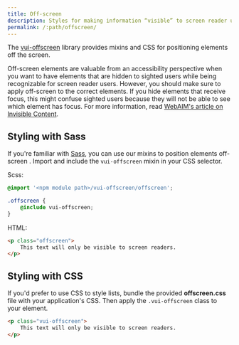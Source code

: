 ```yaml
---
title: Off-screen
description: Styles for making information “visible” to screen reader users but hidden from sighted users.
permalink: /:path/offscreen/
---
```


The [vui-offscreen](https://github.com/Brightspace/valence-ui-offscreen) library provides mixins and CSS for positioning elements off the screen.

Off-screen elements are valuable from an accessibility perspective when you want to have elements that are hidden to sighted users while being recognizable for screen reader users. However, you should make sure to apply off-screen to the correct elements. If you hide elements that receive focus, this might confuse sighted users because they will not be able to see which element has focus. For more information, read [WebAIM's article on Invisible Content](http://webaim.org/techniques/css/invisiblecontent/).

## Styling with Sass

If you're familiar with [Sass](http://sass-lang.com/), you can use our mixins to position elements off-screen . Import and include the `vui-offscreen` mixin in your CSS selector.

Scss:

```css
@import '<npm module path>/vui-offscreen/offscreen';

.offscreen {
	@include vui-offscreen;
}
```

HTML:

```html
<p class="offscreen">
	This text will only be visible to screen readers.
</p>
```

## Styling with CSS

If you'd prefer to use CSS to style lists, bundle the provided **offscreen.css** file with your application's CSS. Then apply the `.vui-offscreen` class to your element.

```html
<p class="vui-offscreen">
	This text will only be visible to screen readers.
</p>
```
